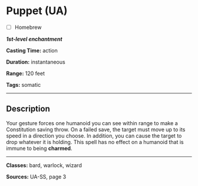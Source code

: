 # Puppet (UA)

- [ ] Homebrew

***1st-level enchantment***

**Casting Time:** action

**Duration:** instantaneous

**Range:** 120 feet

**Tags:** somatic

---

## Description
Your gesture forces one humanoid you can see within range to make a Constitution saving throw.
On a failed save, the target must move up to its speed in a direction you choose.
In addition, you can cause the target to drop whatever it is holding.
This spell has no effect on a humanoid that is immune to being **charmed**.

---

**Classes:** bard, warlock, wizard

**Sources:** UA-SS, page 3
